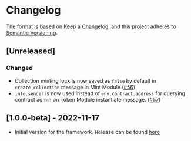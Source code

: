 # Changelog

The format is based on [Keep a Changelog](https://keepachangelog.com/en/1.0.0/),
and this project adheres to [Semantic Versioning](https://semver.org/spec/v2.0.0.html).

## [Unreleased]

### Changed

- Collection minting lock is now saved as `false` by default in `create_collection` message in Mint Module ([#56](https://github.com/KompleTeam/komple-framework/pull/56))
- `info.sender` is now used instead of `env.contract.address` for querying contract admin on Token Module instantiate message. ([#57](https://github.com/KompleTeam/komple-framework/pull/57))

## [1.0.0-beta] - 2022-11-17

- Initial version for the framework. Release can be found [here](https://github.com/KompleTeam/komple-framework/releases/tag/v1.0.0-beta) 